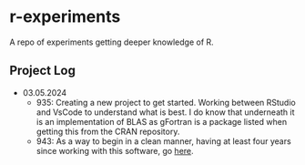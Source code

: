 # r-experiments

A repo of experiments getting deeper knowledge of R.

## Project Log

* 03.05.2024
    - 935: Creating a new project to get started. Working between RStudio and VsCode to understand what is best. I do know that underneath it is an implementation of BLAS as gFortran is a package listed when getting this from the CRAN repository.
    - 943: As a way to begin in a clean manner, having at least four years since working with this software, go [here](https://education.rstudio.com/learn/beginner/).
